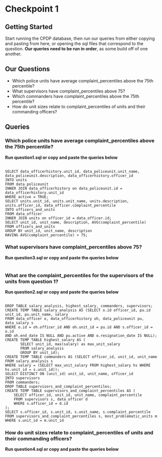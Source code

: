 # Checkpoint 1

## Getting Started
Start running the CPDP database, then run our queries from either copying and pasting from here, or opening the sql files that correspond to the question. **Our queries need to be run in order**, as some build off of one another.

## Our Questions
* Which police units have average complaint_percentiles above the 75th percentile?
* What supervisors have complaint_percentiles above 75?
* Which commanders have complaint_percentiles above the 75th percentile?
* How do unit sizes relate to complaint_percentiles of units and their commanding officers?


## Queries

### Which police units have average complaint_percentiles above the 75th percentile?
**Run question1.sql or copy and paste the queries below**
<br><br>
```
SELECT data_officerhistory.unit_id, data_policeunit.unit_name, data_policeunit.description, data_officerhistory.officer_id
INTO units
FROM data_policeunit
INNER JOIN data_officerhistory on data_policeunit.id = data_officerhistory.unit_id
WHERE active = TRUE;
SELECT units.unit_id, units.unit_name, units.description, units.officer_id, data_officer.complaint_percentile
INTO officers_and_units
FROM data_officer
INNER JOIN units on officer_id = data_officer.id;
SELECT unit_id, unit_name, description, AVG(complaint_percentile)
FROM officers_and_units
GROUP BY unit_id, unit_name, description
HAVING AVG(complaint_percentile) > 75;
```

### What supervisors have complaint_percentiles above 75?
**Run question3.sql or copy and paste the queries below**
<br><br>


### What are the complaint_percentiles for the supervisors of the units from question 1?
**Run question2.sql or copy and paste the queries below**
<br><br>
```
DROP TABLE salary_analysis, highest_salary, commanders, supervisors;
CREATE TEMP TABLE salary_analysis AS (SELECT o.id officer_id, pu.id unit_id, pu.unit_name, salary
FROM data_officer o, data_officerhistory oh, data_policeunit pu, data_salary s
WHERE o.id = oh.officer_id AND oh.unit_id = pu.id AND s.officer_id = o.id
AND oh.end_date IS NULL AND pu.active AND o.resignation_date IS NULL);
CREATE TEMP TABLE highest_salary AS (
       SELECT unit_id, max(salary) as max_unit_salary
       FROM salary_analysis
       GROUP BY unit_id);
CREATE TEMP TABLE commanders AS (SELECT officer_id, unit_id, unit_name
FROM salary_analysis s
WHERE salary = (SELECT max_unit_salary FROM highest_salary hs WHERE hs.unit_id = s.unit_id));
SELECT DISTINCT ON (unit_id) unit_id, unit_name, officer_id
INTO supervisors
FROM commanders;
DROP TABLE supervisors_and_complaint_percentiles;
CREATE TEMP TABLE supervisors_and_complaint_percentiles AS (
    SELECT officer_id, unit_id, unit_name, complaint_percentile
    FROM supervisors s, data_officer d
    WHERE s.officer_id = d.id
);
SELECT s.officer_id, s.unit_id, s.unit_name, s.complaint_percentile
FROM supervisors_and_complaint_percentiles s, most_problematic_units m
WHERE s.unit_id = m.unit_id
```


### How do unit sizes relate to complaint_percentiles of units and their commanding officers?
**Run question4.sql or copy and paste the queries below** 
<br><br>
